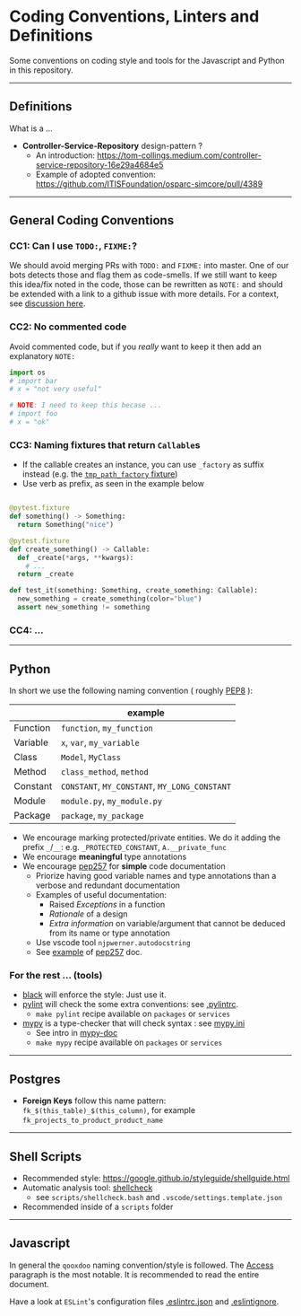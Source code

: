 # Coding Conventions, Linters and Definitions

Some conventions on coding style and tools for the Javascript and Python in this repository.

----

## Definitions

What is a ...

- **Controller-Service-Repository** design-pattern ?
  - An introduction: https://tom-collings.medium.com/controller-service-repository-16e29a4684e5
  - Example of adopted convention: https://github.com/ITISFoundation/osparc-simcore/pull/4389



----
## General Coding Conventions

<!-- Add below this line coding agreed coding conventions and give them a number !-->

###  CC1: Can I use ``TODO:``, ``FIXME:``?

We should avoid merging PRs with ``TODO:`` and ``FIXME:`` into master. One of our bots detects those and flag them as code-smells. If we still want to keep this idea/fix noted in the code, those can be rewritten as ``NOTE:`` and should be extended with a link to a github issue with more details. For a context, see [discussion here](https://github.com/ITISFoundation/osparc-simcore/pull/3380#discussion_r979893502).


### CC2: No commented code

Avoid commented code, but if you *really* want to keep it then add an explanatory `NOTE:`
```python
import os
# import bar
# x = "not very useful"

# NOTE: I need to keep this becase ...
# import foo
# x = "ok"
```

### CC3: Naming fixtures that return `Callable`s

- If the callable creates an instance, you can use `_factory` as suffix instead (e.g. the [`tmp_path_factory` fixture](https://docs.pytest.org/en/7.1.x/how-to/tmp_path.html#the-tmp-path-factory-fixture))
- Use verb as prefix, as seen in the example below


```python

@pytest.fixture
def something() -> Something:
  return Something("nice")

@pytest.fixture
def create_something() -> Callable:
  def _create(*args, **kwargs):
    # ...
  return _create

def test_it(something: Something, create_something: Callable):
  new_something = create_something(color="blue")
  assert new_something != something

```

### CC4: ...

----
## Python

In short we use the following naming convention ( roughly  [PEP8](https://peps.python.org/pep-0008/) ):

|          | example                                       |
| -------- | --------------------------------------------- |
| Function | `function`, `my_fun­ction`                    |
| Variable | `x`, `var`, `my_variable`                     |
| Class    | `Model`, `MyClass`                            |
| Method   | `class_`­`method`, `method`                   |
| Constant | `CONSTANT`, `MY_CONSTANT`, `MY_LONG_CONSTANT` |
| Module   | `module.py`, `my_module.py`                   |
| Package  | `package`, `my_package`                       |

- We encourage marking protected/private entities. We do it adding the prefix `_`/`__`: e.g. `_PROTECTED_CONSTANT`, `A.__private_func`
- We encourage **meaningful** type annotations
- We encourage [pep257] for **simple** code documentation
  - Priorize having good variable names and type annotations than a verbose and redundant documentation
  - Examples of useful documentation:
    - Raised *Exceptions* in a function
    - *Rationale* of a design
    - *Extra information* on variable/argument that cannot be deduced from its name or type annotation
  - Use vscode tool `njpwerner.autodocstring`
  - See [example](https://github.com/NilsJPWerner/autoDocstring/blob/HEAD/docs/pep257.md) of [pep257] doc.

### For the rest ... (tools)

- [black] will enforce the style: Just use it.
- [pylint] will check the some extra conventions: see [.pylintrc](../.pylintrc).
  - ``make pylint`` recipe available on ``packages`` or ``services``
- [mypy] is a type-checker that will check syntax : see [mypy.ini](../mypy.ini)
  - See intro in [mypy-doc]
  - ``make mypy`` recipe available on ``packages`` or ``services``


----

## Postgres

- **Foreign Keys** follow this name pattern: ```fk_$(this_table)_$(this_column)```, for example ```fk_projects_to_product_product_name```


----
## Shell Scripts

- Recommended style: https://google.github.io/styleguide/shellguide.html
- Automatic analysis tool: [shellcheck](https://www.shellcheck.net)
  - see ``scripts/shellcheck.bash`` and ``.vscode/settings.template.json``
- Recommended inside of a ``scripts`` folder




----
## Javascript

In general the `qooxdoo` naming convention/style is followed. The [Access](http://qooxdoo.org/docs/#/core/oo_feature_summary?id=access) paragraph is the most notable. It is recommended to read the entire document.

Have a look at `ESLint`'s configuration files [.eslintrc.json](.eslintrc.json) and [.eslintignore](.eslintignore).



<!-- Keep the space below here for a SORTED list of references -->

[black]:https://black.readthedocs.io/en/stable/index.html
[mypy-doc]:https://mypy.readthedocs.io/en/latest/
[mypy]:https://www.mypy-lang.org/
[pep257]:https://peps.python.org/pep-0257/
[pylint]:https://pylint.readthedocs.io/en/latest/
